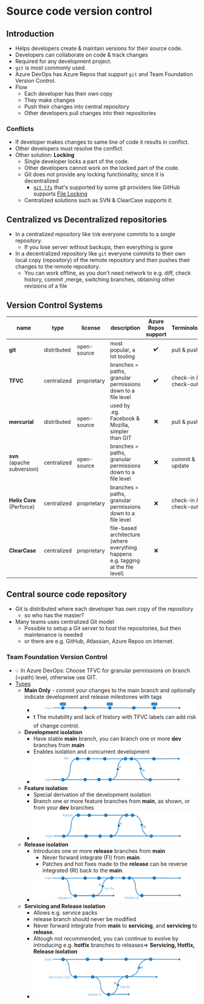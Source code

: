 # Source code version control

## Introduction

- Helps developers create & maintain versions for their source code.
- Developers can collaborate on code & track changes
- Required for any development project.
- `git` is most commonly used.
- Azure DevOps has Azure Repos that support `git` and Team Foundation Version Control.
- Flow
  - Each developer has their own copy
  - They make changes
  - Push their changes into central repository
  - Other developers pull changes into their repositories

### Conflicts

- If developer makes changes to same line of code it results in conflict.
- Other developers must resolve the conflict.
- Other solution: **Locking**
  - Single developer locks a part of the code.
  - Other developers cannot work on the locked part of the code.
  - Git does not provide any locking functionality, since it is decentralized
    - [`git lfs`](https://github.com/git-lfs/git-lfs/) that's supported by some git providers like GitHub supports [File Locking](https://github.com/git-lfs/git-lfs/wiki/File-Locking)
  - Centralized solutions such as SVN & ClearCase supports it.

## Centralized vs Decentralized repositories

- In a centralized repository like `SVN` everyone commits to a single repository.
  - If you lose server without backups, then everything is gone
- In a decentralized repository like `git` everyone commits to their own local copy (repository) of the remote repository and then pushes their changes to the remote repository.
  - You can work offline, as you don't need network to e.g. diff, check history, commit ,merge, switching branches, obtaining other revisions of a file

## Version Control Systems

| name | type | license | description | Azure Repos support | Terminology |
| ---- | --- | ------- | ------------ | :------------------: | -- |
| **git** | distributed | open-source | most popular, a lot tooling | ✔️ | pull & push |
| **TFVC** | centralized | proprietary | branches = paths, granular permissions down to a file level | ✔️ | check-in & check-out |
| **mercurial** | distributed | open-source | used by .eg. Facebook & Mozilla, simpler than GIT | ❌ | pull & push |
| **svn** (apache subversion) | centralized | open-source | branches = paths, granular permissions down to a file level | ❌ | commit & update |
| **Helix Core** (Perforce) | centralized | proprietary | branches = paths, granular permissions down to a file level | ❌ | check-in & check-out |
| **ClearCase** | centralized | proprietary | file-based architecture (where everything happens e.g. tagging at the file level) | ❌ |

## Central source code repository

- Git is distributed where each developer has own copy of the repository
  - so who has the master?
- Many teams uses centralized Git model
  - Possible to setup a Git server to host the repositories, but then maintenance is needed
  - or there are e.g. GitHub, Atlassian, Azure Repos on internet.

### Team Foundation Version Control

- 💡 In Azure DevOps: Choose TFVC for granular permissions on branch (=path) level, otherwise use GIT.
- [Types](https://docs.microsoft.com/en-us/azure/devops/repos/tfvc/branching-strategies-with-tfvc?view=azure-devops#main-only)
  - **Main Only** - commit your changes to the main branch and optionally indicate development and release milestones with tags
    - ![Main Only strategy](./img/branching-tfvc/main-only.png)
    - ❗ The mutability and lack of history with TFVC labels can add risk of change control.
  - **Development isolation**
    - Have stable **main** branch, you can branch one or more **dev** branches from **main**
    - Enables isolation and concurrent development
    - ![Development isolation](./img/branching-tfvc/development-isolation.png)
  - **Feature isolation**
    - Special derivation of the development isolation
    - Branch one or more feature branches from **main**, as shown, or from your **dev** branches
    - ![Feature isolation](./img/branching-tfvc/feature-isolation.png)
  - **Release isolation**
    - Introduces one or more **release** branches from **main**
      - Never forward integrate (FI) from **main**.
      - Patches and hot fixes made to the **release** can be reverse integrated (RI) back to the **main**.
    - ![Release isolation](./img/branching-tfvc/release-isolation.png)
  - **Servicing and Release isolation**
    - Allows e.g. service packs
    - release branch should never be modified
    - Never forward integrate from **main** to **servicing**, and **servicing** to **release**.
    - Altough not recommended, you can continue to evolve by introducing e.g. **hotfix** branches to releases=> **Servicing, Hotfix, Release isolation**
    - ![Release isolation](./img/branching-tfvc/service-release-isolation.png)
